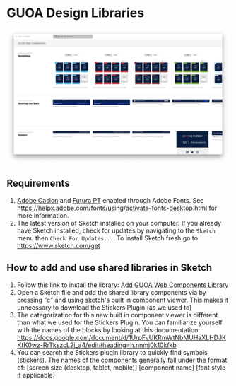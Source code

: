 # GUOA Design Libraries
![Screenshot of Advancement Web Components Library in Sketch](https://github.com/GUAdvComms/design-libraries/raw/master/guoa-web-components-library-screenshot.png)

## Requirements ##
1. <a href="https://fonts.adobe.com/fonts/adobe-caslon">Adobe Caslon</a> and <a href="https://fonts.adobe.com/fonts/futura-pt">Futura PT</a> enabled through Adobe Fonts. See https://helpx.adobe.com/fonts/using/activate-fonts-desktop.html for more information.
1. The latest version of Sketch installed on your computer. If you already have Sketch installed, check for updates by navigating to the `Sketch` menu then `Check For Updates...`. To install Sketch fresh go to https://www.sketch.com/get

## How to add and use shared libraries in Sketch ##
1. Follow this link to install the library: <a href="http://advancement.georgetown.edu/guoa-web-components-sketch-library">Add GUOA Web Components Library</a>
1. Open a Sketch file and add the shared library components via by pressing "c" and using sketch's built in component viewer. This makes it unncessary to download the Stickers Plugin (as we used to) 
2. The categorization for this new built in component viewer is different than what we used for the Stickers Plugin. You can familiarize yourself with the names of the blocks by looking at this documentation: https://docs.google.com/document/d/1UrpFvUKRmWtNbMUHaXLHDJKKfK0wz-RrTkszcL2j_a4/edit#heading=h.nnmj0k10kfkb
3. You can search the Stickers plugin library to quickly find symbols (stickers). The names of the components generally fall under the format of: \[screen size (desktop, tablet, mobile)\] \[component name\] \[font style if applicable\]
